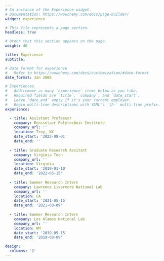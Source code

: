 ```yaml
---
# An instance of the Experience widget.
# Documentation: https://wowchemy.com/docs/page-builder/
widget: experience

# This file represents a page section.
headless: true

# Order that this section appears on the page.
weight: 40

title: Experience
subtitle:

# Date format for experience
#   Refer to https://wowchemy.com/docs/customization/#date-format
date_format: Jan 2006

# Experiences.
#   Add/remove as many `experience` items below as you like.
#   Required fields are `title`, `company`, and `date_start`.
#   Leave `date_end` empty if it's your current employer.
#   Begin multi-line descriptions with YAML's `|2-` multi-line prefix.
experience:

  - title: Assistant Professor
    company: Rensselaer Polytechnic Institute
    company_url: ''
    location: Troy, NY
    date_start: '2022-08-01'
    date_end: ''
    
  - title: Graduate Research Assitant
    company: Virginia Tech
    company_url: ''
    location: Virginia
    date_start: '2019-01-10'
    date_end: '2022-05-15'
    
  - title: Summer Research Intern
    company: Lawrence Livermore National Lab
    company_url: ''
    location: CA
    date_start: '2021-05-15'
    date_end: '2021-08-09'
    
  - title: Summer Research Intern
    company: Los Alamos National Lab
    company_url: ''
    location: NM
    date_start: '2019-05-15'
    date_end: '2019-08-09'

design:
  columns: '2'
---
```

